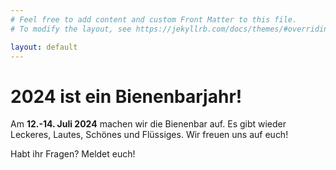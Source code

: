 ```yaml
---
# Feel free to add content and custom Front Matter to this file.
# To modify the layout, see https://jekyllrb.com/docs/themes/#overriding-theme-defaults

layout: default
---
```

# 2024 ist ein Bienenbarjahr!

Am **12.-14. Juli 2024** machen wir die Bienenbar auf. Es gibt wieder Leckeres, Lautes, Schönes und Flüssiges. Wir freuen uns auf euch!

Habt ihr Fragen? Meldet euch!
